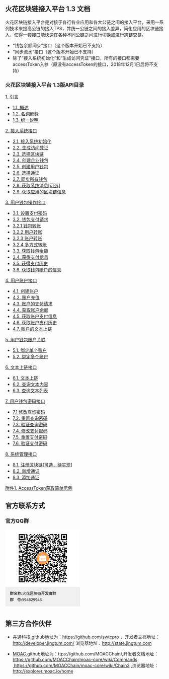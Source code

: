 ## 火花区块链接入平台 1.3 文档

火花区块链接入平台是对接于各行各业应用和各大公链之间的接入平台，采用一系列技术来提高公链的接入TPS，并统一公链之间的接入差异，简化应用的区块链接入，使得一套接口能快速在各种不同公链之间进行切换或进行跨链交易。

   - “钱包余额同步”接口（这个版本开始已不支持）
   - “同步流水”接口（这个版本开始已不支持）
   - 除了“接入系统初始化”和“生成访问凭证”接口，所有的接口都需要accessToken入参（原没有accessToken的接口，2018年12月1日后将不支持）

   
### 火花区块链接入平台 1.3版API目录
<a href="./chapter01.md#1. 引言">1. 引言</a>  <br>
* <a href="./chapter01.md#1.1. 概述">1.1. 概述</a>  <br>
* <a href="./chapter01.md#1.2. 名词解释">1.2. 名词解释</a>  <br>
* <a href="./chapter01.md#1.3. 统一说明">1.3. 统一说明</a>  <br>

<a href="./chapter02.md#2. 接入系统接口">2. 接入系统接口</a>  <br>
* <a href="./chapter02.md#2.1. 接入系统初始化">2.1. 接入系统初始化</a>  <br>
* <a href="./chapter02.md#2.2. 生成访问凭证">2.2. 生成访问凭证</a>  <br>
* <a href="./chapter02.md#2.3. 选择区块链">2.3. 选择区块链</a>  <br>
* <a href="./chapter02.md#2.4. 创建企业钱包">2.4. 创建企业钱包</a>  <br>
* <a href="./chapter02.md#2.5. 创建用户钱包">2.5. 创建用户钱包</a>  <br>
* <a href="./chapter02.md#2.6. 选择通证">2.6. 选择通证</a>  <br>
* <a href="./chapter02.md#2.7. 同步所有钱包">2.7. 同步所有钱包</a><br>
* <a href="./chapter02.md#2.8. 获取系统消息[可选]">2.8. 获取系统消息[可选]</a><br>
* <a href="./chapter02.md#2.9. 获取应用的区块链信息">2.9. 获取应用的区块链信息</a><br>

<a href="./chapter03.md#3. 用户钱包操作接口">3. 用户钱包操作接口</a>  <br> 
* <a href="./chapter03.md#3.1. 设置支付密码">3.1. 设置支付密码</a>  <br> 
* <a href="./chapter03.md#3.2. 钱包支付请求">3.2. 钱包支付请求</a>  <br>
* <a href="./chapter03.md#3.2.1 钱包转账">3.2.1 钱包转账</a>  <br>
* <a href="./chapter03.md#3.2.2 用户转账">3.2.2 用户转账</a>  <br>
* <a href="./chapter03.md#3.2.3 账户转账">3.2.3 账户转账</a>  <br>
* <a href="./chapter03.md#3.2.4 多方式转账">3.2.4 多方式转账</a>  <br>
* <a href="./chapter03.md#3.3. 获取钱包余额">3.3. 获取钱包余额</a>  <br>
* <a href="./chapter03.md#3.4. 获得支付信息">3.4. 获得支付信息</a>  <br>
* <a href="./chapter03.md#3.5. 获得支付历史">3.5. 获得支付历史</a>  <br>
* <a href="./chapter03.md#3.6. 获取钱包账户的信息">3.6. 获取钱包账户的信息</a> <br>

<a href="./chapter04.md#4. 用户账户接口">4. 用户账户接口</a>  <br> 
* <a href="./chapter04.md#4.1. 创建账户">4.1. 创建账户</a>  <br>
* <a href="./chapter04.md#4.2. 账户充值">4.2. 账户充值</a>  <br>
* <a href="./chapter04.md#4.3. 账户的支付请求">4.3. 账户的支付请求</a>  <br>
* <a href="./chapter04.md#4.4. 获取账户余额">4.4. 获取账户余额</a>  <br>
* <a href="./chapter04.md#4.5. 获取账户支付信息">4.5. 获取账户支付信息</a>  <br>
* <a href="./chapter04.md#4.6. 获取账户支付历史">4.6. 获取账户支付历史</a>  <br>
* <a href="./chapter04.md#4.7. 账户的文本上链">4.7. 账户的文本上链</a>  <br>

<a href="./chapter05.md#5. 用户钱包账户关联">5. 用户钱包账户关联</a>  <br>
* <a href="./chapter05.md#5.1. 绑定单个账户">5.1. 绑定单个账户</a>  <br> 
* <a href="./chapter05.md#5.2. 绑定多个账户">5.2. 绑定多个账户</a>  <br> 

<a href="./chapter06.md#6. 文本上链接口">6. 文本上链接口</a>  <br>
* <a href="./chapter06.md#6.1. 文本上链">6.1. 文本上链</a>  <br>
* <a href="./chapter06.md#6.2. 查询文本内容">6.2. 查询文本内容</a>  <br>
* <a href="./chapter06.md#6.3. 查询文本列表">6.3. 查询文本列表</a>  <br>

<a href="./chapter07.md#7. 用户钱包密码接口">7. 用户钱包密码接口</a>  <br>
* <a href="./chapter07.md#7.1 修改查询密码">7.1 修改查询密码</a>  <br>
* <a href="./chapter07.md#7.2. 重置查询密码">7.2. 重置查询密码</a>  <br>
* <a href="./chapter07.md#7.3. 验证查询密码">7.3. 验证查询密码</a>  <br>
* <a href="./chapter07.md#7.4. 修改支付密码">7.4. 修改支付密码</a>  <br>
* <a href="./chapter07.md#7.5. 重置支付密码">7.5. 重置支付密码</a>  <br>
* <a href="./chapter07.md#7.6. 验证支付密码">7.6. 验证支付密码</a>  <br>

<a href="./chapter08.md#8. 系统管理接口">8. 系统管理接口</a>  <br>
* <a href="./chapter08.md#8.1. 注册区块链[可选，待实现]">8.1. 注册区块链[可选，待实现]</a>  <br>
* <a href="./chapter08.md#8.2. 新增通证">8.2. 新增通证</a>  <br>
* <a href="./chapter08.md#8.3. 添加通证">8.3. 添加通证</a>  <br>

<a href="./chapter09.md">附件1. AccessToken获取简单示例  </a> <br>




## 官方联系方式

### 官方QQ群

![QQ群：594629943](../sp.png)


## 第三方合作伙伴

 - <a href="https://www.jingtum.com/">井通科技</a>,github地址为：https://github.com/swtcpro ，开发者文档地址：http://developer.jingtum.com/  浏览器地址：http://state.jingtum.com

 - <a href="http://www.moac.io/">MOAC</a>,github地址为：ttps://github.com/MOACChain/,开发者文档地址：https://github.com/MOACChain/moac-core/wiki/Commands ,https://github.com/MOACChain/moac-core/wiki/Chain3 ,浏览器地址：http://explorer.moac.io/home
